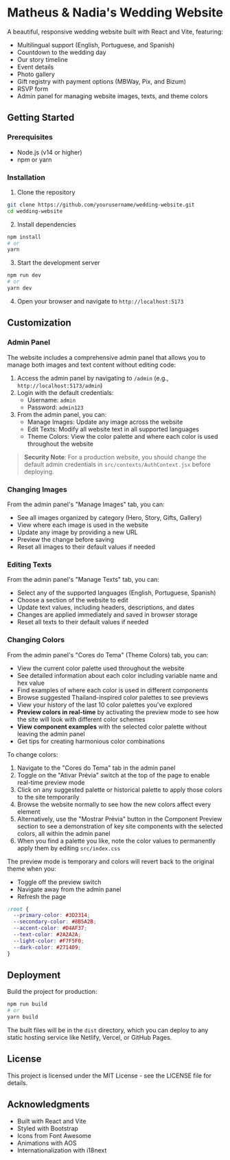 # Matheus & Nadia's Wedding Website

A beautiful, responsive wedding website built with React and Vite, featuring:

- Multilingual support (English, Portuguese, and Spanish)
- Countdown to the wedding day
- Our story timeline
- Event details
- Photo gallery
- Gift registry with payment options (MBWay, Pix, and Bizum)
- RSVP form
- Admin panel for managing website images, texts, and theme colors

## Getting Started

### Prerequisites

- Node.js (v14 or higher)
- npm or yarn

### Installation

1. Clone the repository
```bash
git clone https://github.com/yourusername/wedding-website.git
cd wedding-website
```

2. Install dependencies
```bash
npm install
# or
yarn
```

3. Start the development server
```bash
npm run dev
# or
yarn dev
```

4. Open your browser and navigate to `http://localhost:5173`

## Customization

### Admin Panel

The website includes a comprehensive admin panel that allows you to manage both images and text content without editing code:

1. Access the admin panel by navigating to `/admin` (e.g., `http://localhost:5173/admin`)
2. Login with the default credentials:
   - Username: `admin`
   - Password: `admin123`
3. From the admin panel, you can:
   - Manage Images: Update any image across the website
   - Edit Texts: Modify all website text in all supported languages
   - Theme Colors: View the color palette and where each color is used throughout the website

> **Security Note**: For a production website, you should change the default admin credentials in `src/contexts/AuthContext.jsx` before deploying.

### Changing Images

From the admin panel's "Manage Images" tab, you can:
- See all images organized by category (Hero, Story, Gifts, Gallery)
- View where each image is used in the website
- Update any image by providing a new URL
- Preview the change before saving
- Reset all images to their default values if needed

### Editing Texts

From the admin panel's "Manage Texts" tab, you can:
- Select any of the supported languages (English, Portuguese, Spanish)
- Choose a section of the website to edit
- Update text values, including headers, descriptions, and dates
- Changes are applied immediately and saved in browser storage
- Reset all texts to their default values if needed

### Changing Colors

From the admin panel's "Cores do Tema" (Theme Colors) tab, you can:
- View the current color palette used throughout the website
- See detailed information about each color including variable name and hex value
- Find examples of where each color is used in different components
- Browse suggested Thailand-inspired color palettes to see previews
- View your history of the last 10 color palettes you've explored
- **Preview colors in real-time** by activating the preview mode to see how the site will look with different color schemes
- **View component examples** with the selected color palette without leaving the admin panel
- Get tips for creating harmonious color combinations

To change colors:
1. Navigate to the "Cores do Tema" tab in the admin panel
2. Toggle on the "Ativar Prévia" switch at the top of the page to enable real-time preview mode
3. Click on any suggested palette or historical palette to apply those colors to the site temporarily
4. Browse the website normally to see how the new colors affect every element
5. Alternatively, use the "Mostrar Prévia" button in the Component Preview section to see a demonstration of key site components with the selected colors, all within the admin panel
6. When you find a palette you like, note the color values to permanently apply them by editing `src/index.css`

The preview mode is temporary and colors will revert back to the original theme when you:
- Toggle off the preview switch
- Navigate away from the admin panel
- Refresh the page

```css
:root {
  --primary-color: #3D2314;
  --secondary-color: #8B5A2B;
  --accent-color: #D4AF37;
  --text-color: #2A2A2A;
  --light-color: #F7F5F0;
  --dark-color: #271409;
}
```

## Deployment

Build the project for production:

```bash
npm run build
# or
yarn build
```

The built files will be in the `dist` directory, which you can deploy to any static hosting service like Netlify, Vercel, or GitHub Pages.

## License

This project is licensed under the MIT License - see the LICENSE file for details.

## Acknowledgments

- Built with React and Vite
- Styled with Bootstrap
- Icons from Font Awesome
- Animations with AOS
- Internationalization with i18next
